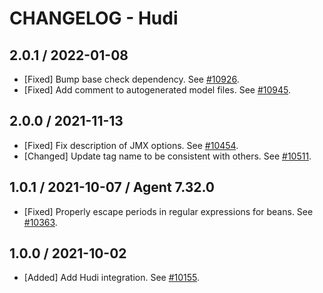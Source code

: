 # CHANGELOG - Hudi

## 2.0.1 / 2022-01-08

* [Fixed] Bump base check dependency. See [#10926](https://github.com/DataDog/integrations-core/pull/10926).
* [Fixed] Add comment to autogenerated model files. See [#10945](https://github.com/DataDog/integrations-core/pull/10945).

## 2.0.0 / 2021-11-13

* [Fixed] Fix description of JMX options. See [#10454](https://github.com/DataDog/integrations-core/pull/10454).
* [Changed] Update tag name to be consistent with others. See [#10511](https://github.com/DataDog/integrations-core/pull/10511).

## 1.0.1 / 2021-10-07 / Agent 7.32.0

* [Fixed] Properly escape periods in regular expressions for beans. See [#10363](https://github.com/DataDog/integrations-core/pull/10363).

## 1.0.0 / 2021-10-02

* [Added] Add Hudi integration. See [#10155](https://github.com/DataDog/integrations-core/pull/10155).


